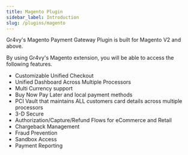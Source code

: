 ```yaml
---
title: Magento Plugin
sidebar_label: Introduction
slug: /plugins/magento
---
```


Gr4vy's Magento Payment Gateway Plugin is built for Magento V2 and above.

By using Gr4vy's Magento extension, you will be able to access the following features.

* Customizable Unified Checkout
* Unified Dashboard Across Multiple Processors
* Multi Currency support
* Buy Now Pay Later and local payment methods
* PCI Vault that maintains ALL customers card details across multiple processors
* 3-D Secure
* Authorization/Capture/Refund Flows for eCommerce and Retail
* Chargeback Management
* Fraud Prevention
* Sandbox Access
* Payment Reporting
